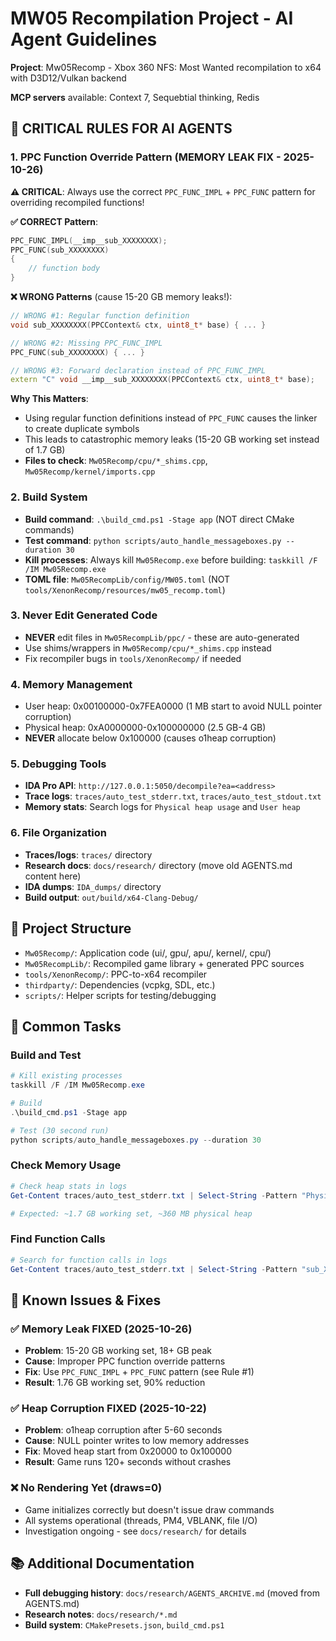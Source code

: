 # MW05 Recompilation Project - AI Agent Guidelines

**Project**: Mw05Recomp - Xbox 360 NFS: Most Wanted recompilation to x64 with D3D12/Vulkan backend

**MCP servers** available: Context 7, Sequebtial thinking, Redis

## 🎯 CRITICAL RULES FOR AI AGENTS

### 1. **PPC Function Override Pattern** (MEMORY LEAK FIX - 2025-10-26)
**⚠️ CRITICAL**: Always use the correct `PPC_FUNC_IMPL` + `PPC_FUNC` pattern for overriding recompiled functions!

**✅ CORRECT Pattern**:
```cpp
PPC_FUNC_IMPL(__imp__sub_XXXXXXXX);
PPC_FUNC(sub_XXXXXXXX)
{
    // function body
}
```

**❌ WRONG Patterns** (cause 15-20 GB memory leaks!):
```cpp
// WRONG #1: Regular function definition
void sub_XXXXXXXX(PPCContext& ctx, uint8_t* base) { ... }

// WRONG #2: Missing PPC_FUNC_IMPL
PPC_FUNC(sub_XXXXXXXX) { ... }

// WRONG #3: Forward declaration instead of PPC_FUNC_IMPL
extern "C" void __imp__sub_XXXXXXXX(PPCContext& ctx, uint8_t* base);
```

**Why This Matters**:
- Using regular function definitions instead of `PPC_FUNC` causes the linker to create duplicate symbols
- This leads to catastrophic memory leaks (15-20 GB working set instead of 1.7 GB)
- **Files to check**: `Mw05Recomp/cpu/*_shims.cpp`, `Mw05Recomp/kernel/imports.cpp`

### 2. **Build System**
- **Build command**: `.\build_cmd.ps1 -Stage app` (NOT direct CMake commands)
- **Test command**: `python scripts/auto_handle_messageboxes.py --duration 30`
- **Kill processes**: Always kill `Mw05Recomp.exe` before building: `taskkill /F /IM Mw05Recomp.exe`
- **TOML file**: `Mw05RecompLib/config/MW05.toml` (NOT `tools/XenonRecomp/resources/mw05_recomp.toml`)

### 3. **Never Edit Generated Code**
- **NEVER** edit files in `Mw05RecompLib/ppc/` - these are auto-generated
- Use shims/wrappers in `Mw05Recomp/cpu/*_shims.cpp` instead
- Fix recompiler bugs in `tools/XenonRecomp/` if needed

### 4. **Memory Management**
- User heap: 0x00100000-0x7FEA0000 (1 MB start to avoid NULL pointer corruption)
- Physical heap: 0xA0000000-0x100000000 (2.5 GB-4 GB)
- **NEVER** allocate below 0x100000 (causes o1heap corruption)

### 5. **Debugging Tools**
- **IDA Pro API**: `http://127.0.0.1:5050/decompile?ea=<address>`
- **Trace logs**: `traces/auto_test_stderr.txt`, `traces/auto_test_stdout.txt`
- **Memory stats**: Search logs for `Physical heap usage` and `User heap`

### 6. **File Organization**
- **Traces/logs**: `traces/` directory
- **Research docs**: `docs/research/` directory (move old AGENTS.md content here)
- **IDA dumps**: `IDA_dumps/` directory
- **Build output**: `out/build/x64-Clang-Debug/`

## 📁 Project Structure
- `Mw05Recomp/`: Application code (ui/, gpu/, apu/, kernel/, cpu/)
- `Mw05RecompLib/`: Recompiled game library + generated PPC sources
- `tools/XenonRecomp/`: PPC-to-x64 recompiler
- `thirdparty/`: Dependencies (vcpkg, SDL, etc.)
- `scripts/`: Helper scripts for testing/debugging

## 🔧 Common Tasks

### Build and Test
```powershell
# Kill existing processes
taskkill /F /IM Mw05Recomp.exe

# Build
.\build_cmd.ps1 -Stage app

# Test (30 second run)
python scripts/auto_handle_messageboxes.py --duration 30
```

### Check Memory Usage
```powershell
# Check heap stats in logs
Get-Content traces/auto_test_stderr.txt | Select-String -Pattern "Physical heap usage|User heap"

# Expected: ~1.7 GB working set, ~360 MB physical heap
```

### Find Function Calls
```powershell
# Search for function calls in logs
Get-Content traces/auto_test_stderr.txt | Select-String -Pattern "sub_XXXXXXXX"
```

## 🚨 Known Issues & Fixes

### ✅ Memory Leak FIXED (2025-10-26)
- **Problem**: 15-20 GB working set, 18+ GB peak
- **Cause**: Improper PPC function override patterns
- **Fix**: Use `PPC_FUNC_IMPL` + `PPC_FUNC` pattern (see Rule #1)
- **Result**: 1.76 GB working set, 90% reduction

### ✅ Heap Corruption FIXED (2025-10-22)
- **Problem**: o1heap corruption after 5-60 seconds
- **Cause**: NULL pointer writes to low memory addresses
- **Fix**: Moved heap start from 0x20000 to 0x100000
- **Result**: Game runs 120+ seconds without crashes

### ❌ No Rendering Yet (draws=0)
- Game initializes correctly but doesn't issue draw commands
- All systems operational (threads, PM4, VBLANK, file I/O)
- Investigation ongoing - see `docs/research/` for details

## 📚 Additional Documentation
- **Full debugging history**: `docs/research/AGENTS_ARCHIVE.md` (moved from AGENTS.md)
- **Research notes**: `docs/research/*.md`
- **Build system**: `CMakePresets.json`, `build_cmd.ps1`

